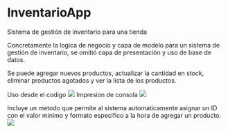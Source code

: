 # InventarioApp
Sistema de gestión de inventario para una tienda

Concretamente la logica de negocio y capa de modelo para un sistema de gestión de inventario, se omitió capa de presentación y uso de base de datos.

Se puede agregar nuevos productos, actualizar la cantidad en stock, eliminar productos agotados y ver la lista de los productos.

Uso desde el codigo
![](https://iili.io/JqFJWE7.png)
Impresion de consola
![](https://iili.io/JqFHfRf.png)

Incluye un metodo que permite al sistema automaticamente asignar un ID con el valor minimo y formato especifico a la hora de agregar un producto.
![](https://iili.io/JqFdkSn.png)

